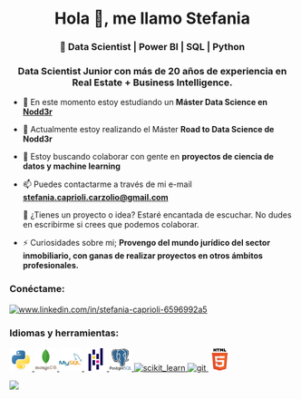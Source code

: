 <h1 align="center">Hola 👋, me llamo Stefania</h1>
<h3 align="center">🎯 Data Scientist | Power BI | SQL | Python
<h3 align="center">Data Scientist Junior con más de 20 años de experiencia en Real Estate + Business Intelligence.</h3>



- 🧠 En este momento estoy estudiando un **Máster Data Science en [Nodd3r](https://nodd3r.com)**

- 🌱 Actualmente estoy realizando el Máster **Road to Data Science de Nodd3r**

- 🤝 Estoy buscando colaborar con gente en **proyectos de ciencia de datos y machine learning**

- 📫 Puedes contactarme a través de mi e-mail **stefania.caprioli.carzolio@gmail.com**

  💬 ¿Tienes un proyecto o idea? Estaré encantada de escuchar. No dudes en escribirme si crees que podemos colaborar.

- ⚡ Curiosidades sobre mi; **Provengo del mundo jurídico del sector inmobiliario, con ganas de realizar proyectos en otros ámbitos profesionales.**

<h3 align="left">Conéctame:</h3>
<p align="left">
<a href="https://linkedin.com/in/www.linkedin.com/in/stefania-caprioli-6596992a5" target="blank"><img align="center" src="https://raw.githubusercontent.com/rahuldkjain/github-profile-readme-generator/master/src/images/icons/Social/linked-in-alt.svg" alt="www.linkedin.com/in/stefania-caprioli-6596992a5" height="30" width="40" /></a>
</p>

<h3 align="left">Idiomas y herramientas:</h3>

<p align="left"> <a href="https://git-scm.com/" target="_blank" rel="noreferrer"> <img src="https://raw.githubusercontent.com/devicons/devicon/master/icons/python/python-original.svg" alt="python" width="40" height="40"/> </a> <a href="https://www.mongodb.com/" target="_blank" destino="_blank" 
rel="noreferrer"> <img src="https://raw.githubusercontent.com/devicons/devicon/master/icons/mongodb/mongodb-original-wordmark.svg" alt="mongodb" width="40" height="40"/> </a> <a href="https://www.mysql.com/" destino="_blank" rel="noreferrer"> <img src="https://raw.githubusercontent.com/devicons/devicon/master/icons/mysql/mysql-original-wordmark.svg" alt="mysql" width="40" height="40"/> </a> <a href="https://pandas.pydata.org/" destino="_blank" rel="noreferrer"> <img src="https://raw.githubusercontent.com/devicons/devicon/2ae2a900d2f041da66e950e4d48052658d850630/icons/pandas/pandas-original.svg" alt="pandas" width="40" height="40"/> </a> <a href="https://www.postgresql.org" destino="_blank" rel="noreferrer"> <img src="https://raw.githubusercontent.com/devicons/devicon/master/icons/postgresql/postgresql-original-wordmark.svg" alt="postgresql" width="40" height="40"/> </a> <a href="https://www.python.org"  rel="noreferrer"> <img src="https://upload.wikimedia.org/wikipedia/commons/0/05/Scikit_learn_logo_small.svg" alt="scikit_learn" width="40" height="40"/> </a> <a href="https://scikit-learn.org/" target="_blank" rel="noreferrer"> <img src="https://www.vectorlogo.zone/logos/git-scm/git-scm-icon.svg" alt="git" width="40" height="40"/> </a> <a href="https://www.w3.org/html/" target="_blank" rel="noreferrer"> <img src="https://raw.githubusercontent.com/devicons/devicon/master/icons/html5/html5-original-wordmark.svg" alt="html5" width="40" height="40"/> </a> </p>

<p><img align="left" src="https://github-readme-stats.vercel.

<p> <img align="center" src="https://github-readme-stats.vercel.app/api?username=alollu&show_icons=true&locale=es" 
